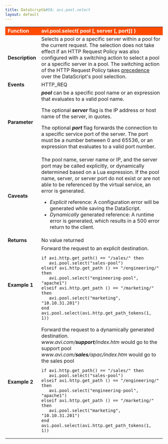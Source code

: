 ```yaml
---
title: DataScript&#58; avi.pool.select
layout: default
---
```

<table class="table table-hover"> 
 <tbody> 
  <tr bgcolor="ff4b00"> 
   <td width="100"><span style="color: white; font-size: medium;"><strong>Function</strong></span></td> 
   <td width="600"><span style="color: white;"><b>avi.pool.select( pool [, server [, port]] )</b></span></td> 
  </tr> 
  <tr> 
   <td width="100"><span style="font-size: medium;"><strong>Description</strong></span></td> 
   <td width="600">Selects a pool or a specific server within a pool for the current request. The selection does not take effect if an HTTP Request Policy was also configured with a switching action to select a pool or a specific server in a pool. The switching action of the HTTP Request Policy takes <a href="/docs/datascript-guide/datascript-precedence/">precedence</a> over the DataScript's pool selection.</td> 
  </tr> 
  <tr> 
   <td width="100"><span style="font-size: medium;"><strong>Events</strong></span></td> 
   <td width="600">HTTP_REQ</td> 
  </tr> 
  <tr> 
   <td width="100"><span style="font-size: medium;"><strong>Parameter</strong></span></td> 
   <td width="600"><strong><em>pool</em> </strong>can be a specific pool name or an expression that evaluates to a valid pool name.<p></p> <p>The optional <strong><em>server</em> </strong>flag is the IP address or host name of the server, in quotes.</p> <p>The optional <strong><em>port</em> </strong>flag forwards the connection to a specific service port of the server. The port must be a number between 0 and 65536, or an expression that evaluates to a valid port number.</p></td> 
  </tr> 
  <tr> 
   <td width="100"><span style="font-size: medium;"><strong>Caveats</strong></span></td> 
   <td width="600">The pool name, server name or IP, and the server port may be called explicitly, or dynamically determined based on a Lua expression. If the pool name, server, or server port do not exist or are not able to be referenced by the virtual service, an error is generated.<p></p> 
    <ul> 
     <li><em>Explicit</em> reference: A configuration error will be generated while saving the DataScript.</li> 
     <li><em>Dynamically</em> generated reference: A runtime error is generated, which results in a 500 error return to the client.</li> 
    </ul> </td> 
  </tr> 
  <tr> 
   <td width="100"><span style="font-size: medium;"><strong>Returns</strong></span></td> 
   <td width="600">No value returned</td> 
  </tr> 
  <tr> 
   <td width="100"><span style="font-size: medium;"><strong>Example 1</strong></span></td> 
   <td width="600">Forward the request to an explicit destination.<br> 
    <!-- Crayon Syntax Highlighter v2.7.1 --> <pre><code class="language-lua">if avi.http.get_path() == "/sales/" then
   avi.pool.select("sales-pool")
elseif avi.http.get_path () == "/engineering/" then
   avi.pool.select("engineering-pool", "apache1")
elseif avi.http.get_path () == "/marketing/" then
   avi.pool.select("marketing", "10.10.31.201")
end avi.pool.select(avi.http.get_path_tokens(1, 1))</code></pre> 
    <!-- [Format Time: 0.0044 seconds] --> </td> 
  </tr> 
  <tr> 
   <td width="100"><span style="font-size: medium;"><strong>Example 2</strong></span></td> 
   <td width="600">Forward the request to a dynamically generated destination.<br> <em>www.avi.com/<strong>support</strong>/index.htm</em> would go to the support pool<br> <em>www.avi.com/<strong>sales</strong>/apac/index.htm</em> would go to the sales pool<br> 
    <!-- Crayon Syntax Highlighter v2.7.1 --> <pre><code class="language-lua">if avi.http.get_path() == "/sales/" then
   avi.pool.select("sales-pool")
elseif avi.http.get_path () == "/engineering/" then
   avi.pool.select("engineering-pool", "apache1")
elseif avi.http.get_path () == "/marketing/" then
   avi.pool.select("marketing", "10.10.31.201")
end avi.pool.select(avi.http.get_path_tokens(1, 1))</code></pre> 
    <!-- [Format Time: 0.0010 seconds] --> </td> 
  </tr> 
 </tbody> 
</table>